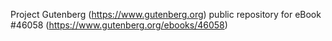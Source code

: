 Project Gutenberg (https://www.gutenberg.org) public repository for eBook #46058 (https://www.gutenberg.org/ebooks/46058)
